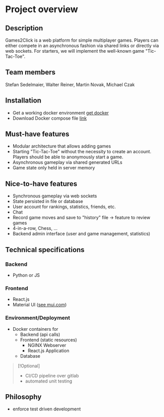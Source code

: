 # Project overview

## Description

Games2Click is a web platform for simple multiplayer games. Players can either compete in an asynchronous fashion via shared links or directly via web sockets. For starters, we will implement the well-known game "Tic-Tac-Toe". 

## Team members

Stefan Sedelmaier, Walter Reiner, Martin Novak, Michael Czak

## Installation

- Get a working docker environment [get docker](http://docs.docker.com)
- Download Docker compose file [link](http://TODO:docker_compose_file)

## Must-have features

- Modular architecture that allows adding games
- Starting "Tic-Tac-Toe" without the necessity to create an account. Players should be able to anonymously start a game.
- Asynchronous gameplay via shared generated URLs
- Game state only held in server memory

## Nice-to-have features

- Synchronous gameplay via web sockets
- State persisted in file or database
- User account for rankings, statistics, friends, etc.
- Chat
- Record game moves and save to "history" file -> feature to review games
- 4-in-a-row, Chess, ...
- Backend admin interface (user and game management, statistics)

## Technical specifications

### Backend

- Python or JS

### Frontend

- React.js
- Material UI ([see mui.com](https://www.mui.com))

### Environment/Deployment

- Docker containers for
    - Backend (api calls)
    - Frontend (static resources)
        - NGINX Webserver
        - React.js Application
    - Database 

>[!Optional]
>- CI/CD pipeline over gitlab 
>- automated unit testing

## Philosophy

- enforce test driven development
